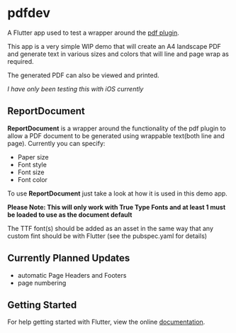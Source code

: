 # pdfdev

A Flutter app used to test a wrapper around the [pdf plugin](https://pub.dartlang.org/packages/pdf).

This app is a very simple WIP demo that will create an A4 landscape PDF and generate text in various sizes and colors that will line and page wrap as required.

The generated PDF can also be viewed and printed.

*I have only been testing this with iOS currently*


## ReportDocument
**ReportDocument** is a wrapper around the functionality of the pdf plugin to allow a PDF document to be generated using wrappable text(both line and page).
Currently you can specify:

* Paper size
* Font style
* Font size
* Font color

To use **ReportDocument** just take a look at how it is used in this demo app. 

**Please Note: This will only work with True Type Fonts and at least 1 must be loaded to use as the document default**

The TTF font(s) should be added as an asset in the same way that any custom fint should be with Flutter (see the pubspec.yaml for details)

## Currently Planned Updates
* automatic Page Headers and Footers
* page numbering


## Getting Started

For help getting started with Flutter, view the online
[documentation](https://flutter.io/).
